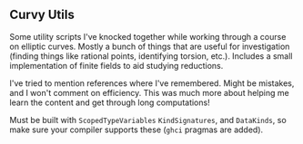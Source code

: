 ## Curvy Utils

Some utility scripts I've knocked together while working through a course on elliptic curves. Mostly a bunch of things that are useful for investigation (finding things like rational points, identifying torsion, etc.). Includes a small implementation of finite fields to aid studying reductions.

I've tried to mention references where I've remembered. Might be mistakes, and I won't comment on efficiency. This was much more about helping me learn the content and get through long computations!

Must be built with `ScopedTypeVariables` `KindSignatures`, and `DataKinds`, so make sure your compiler supports these (`ghci` pragmas are added).

